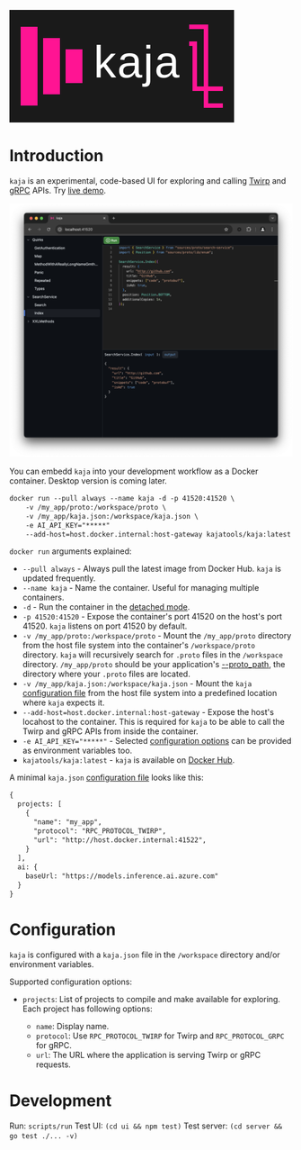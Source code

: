 ![](docs/logo.svg)

# Introduction

`kaja` is an experimental, code-based UI for exploring and calling [Twirp](https://github.com/twitchtv/twirp) and [gRPC](https://grpc.io) APIs. Try [live demo](https://kaja.tools/demo).

![](docs/screenshot.png)

You can embedd `kaja` into your development workflow as a Docker container. Desktop version is coming later.

```
docker run --pull always --name kaja -d -p 41520:41520 \
    -v /my_app/proto:/workspace/proto \
    -v /my_app/kaja.json:/workspace/kaja.json \
    -e AI_API_KEY="*****"
    --add-host=host.docker.internal:host-gateway kajatools/kaja:latest
```

`docker run` arguments explained:

- `--pull always` - Always pull the latest image from Docker Hub. `kaja` is updated frequently.
- `--name kaja` - Name the container. Useful for managing multiple containers.
- `-d` - Run the container in the [detached mode](https://docs.docker.com/engine/reference/run/#detached--d).
- `-p 41520:41520` - Expose the container's port 41520 on the host's port 41520. `kaja` listens on port 41520 by default.
- `-v /my_app/proto:/workspace/proto` - Mount the `/my_app/proto` directory from the host file system into the container's `/workspace/proto` directory. `kaja` will recursively search for `.proto` files in the `/workspace` directory. `/my_app/proto` should be your application's [--proto_path](https://protobuf.dev/reference/cpp/api-docs/google.protobuf.compiler.command_line_interface/), the directory where your `.proto` files are located.
- `-v /my_app/kaja.json:/workspace/kaja.json` - Mount the `kaja` [configuration file](#configuration) from the host file system into a predefined location where `kaja` expects it.
- `--add-host=host.docker.internal:host-gateway` - Expose the host's locahost to the container. This is required for `kaja` to be able to call the Twirp and gRPC APIs from inside the container.
- `-e AI_API_KEY="*****"` - Selected [configuration options](#configuration) can be provided as environment variables too.
- `kajatools/kaja:latest` - `kaja` is available on [Docker Hub](https://hub.docker.com/r/kajatools/kaja).

A minimal `kaja.json` [configuration file](#configuration) looks like this:

```
{
  projects: [
    {
      "name": "my_app",
      "protocol": "RPC_PROTOCOL_TWIRP",
      "url": "http://host.docker.internal:41522",
    }
  ],
  ai: {
    baseUrl: "https://models.inference.ai.azure.com"
  }
}

```

# Configuration

`kaja` is configured with a `kaja.json` file in the `/workspace` directory and/or environment variables.

Supported configuration options:

- `projects`: List of projects to compile and make available for exploring. Each project has following options:

  - `name`: Display name.
  - `protocol`: Use `RPC_PROTOCOL_TWIRP` for Twirp and `RPC_PROTOCOL_GRPC` for gRPC.
  - `url`: The URL where the application is serving Twirp or gRPC requests.

# Development

Run: `scripts/run`
Test UI: `(cd ui && npm test)`
Test server: `(cd server && go test ./... -v)`
